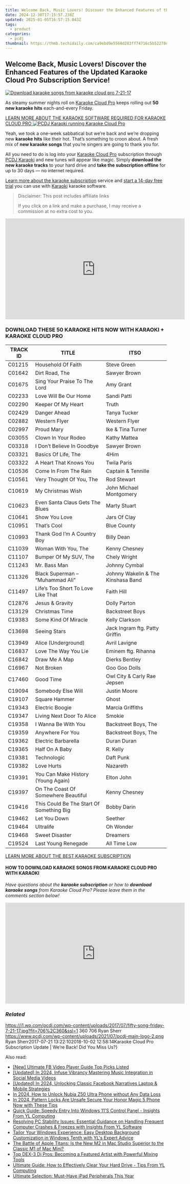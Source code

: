 ```yaml
---
title: Welcome Back, Music Lovers! Discover the Enhanced Features of the Updated Karaoke Cloud Pro Subscription Service!
date: 2024-12-30T17:15:57.238Z
updated: 2025-01-05T16:57:15.043Z
tags:
  - product
categories:
  - pcdj
thumbnail: https://thmb.techidaily.com/ca9ebd9e5568d283ff74716c5b52278ddfb01bff412fbb14fb93882fc8d1dc09.jpg
---
```


## Welcome Back, Music Lovers! Discover the Enhanced Features of the Updated Karaoke Cloud Pro Subscription Service!

[![Download karaoke songs from karaoke cloud pro 7-21-17](https://i1.wp.com/pcdj.com/wp-content/uploads/2017/07/fifty-song-friday-7-21-17.jpg?resize=706%2C321&ssl=1)](https://i1.wp.com/pcdj.com/wp-content/uploads/2017/07/fifty-song-friday-7-21-17.jpg?fit=706%2C360&ssl=1 "Download karaoke songs from karaoke cloud pro 7-21-17")

As steamy summer nights roll on [Karaoke Cloud Pro](https://tools.techidaily.com/pcdj/products/) keeps rolling out **50 new karaoke hits** each-and-every Friday.

[LEARN MORE ABOUT THE KARAOKE SOFTWARE REQUIRED FOR KARAOKE CLOUD PRO ![PCDJ Karaoki running Karaoke Cloud Pro](https://i1.wp.com/pcdj.com/wp-content/uploads/2017/07/12359823_10208832616511706_7431813148578882242_n.jpg?fit=300%2C169&ssl=1 "PCDJ Karaoki running Karaoke Cloud Pro")](https://tools.techidaily.com/pcdj/products/)

Yeah, we took a one-week sabbatical but we’re back and we’re dropping new **karaoke hits** like their hot. That’s something to croon about. A fresh mix of **new karaoke songs** that you’re singers are going to thank you for.

All you need to do is log into your [Karaoke Cloud Pro](https://tools.techidaily.com/pcdj/products/) subscription through [PCDJ Karaoki](https://tools.techidaily.com/pcdj/products/) and new tunes will appear like magic. Simply **download the new karaoke tracks** to your hard drive and **take the subscription offline** for up to 30 days — no internet required.

[Learn more about the karaoke subscription](https://tools.techidaily.com/pcdj/products/) service and [start a 14-day free trial](https://www.karaokelocker.com/subscription.pl) you can use with [Karaoki](https://tools.techidaily.com/pcdj/products/) karaoke software.

>  Disclaimer: This post includes affiliate links
>
>  If you click on a link and make a purchase, I may receive a commission at no extra cost to you.
>

<!-- affiliate ads begin -->
<iframe width="560" height="315" src="https://www.youtube.com/embed/RJNYTGHVlLc?si=heERQcpMi77lqToE" title="YouTube video player" frameborder="0" allow="accelerometer; autoplay; clipboard-write; encrypted-media; gyroscope; picture-in-picture; web-share" referrerpolicy="strict-origin-when-cross-origin" allowfullscreen></iframe>
<!-- affiliate ads end -->

### DOWNLOAD THESE 50 KARAOKE HITS NOW WITH KARAOKI + KARAOKE CLOUD PRO

| **TRACK ID** | **TITLE**                                | **ITSO**                           |
| ------------ | ---------------------------------------- | ---------------------------------- |
| C01215       | Household Of Faith                       | Steve Green                        |
| C01642       | Dirt Road, The                           | Sawyer Brown                       |
| C01675       | Sing Your Praise To The Lord             | Amy Grant                          |
| C02233       | Love Will Be Our Home                    | Sandi Patti                        |
| C02290       | Keeper Of My Heart                       | Truth                              |
| C02429       | Danger Ahead                             | Tanya Tucker                       |
| C02882       | Western Flyer                            | Western Flyer                      |
| C02997       | Proud Mary                               | Ike & Tina Turner                  |
| C03055       | Clown In Your Rodeo                      | Kathy Mattea                       |
| C03318       | I Don’t Believe In Goodbye               | Sawyer Brown                       |
| C03321       | Basics Of Life, The                      | 4Him                               |
| C03322       | A Heart That Knows You                   | Twila Paris                        |
| C10536       | Come In From The Rain                    | Captain & Tennille                 |
| C10561       | Very Thought Of You, The                 | Rod Stewart                        |
| C10619       | My Christmas Wish                        | John Michael Montgomery            |
| C10623       | Even Santa Claus Gets The Blues          | Marty Stuart                       |
| C10641       | Show You Love                            | Jars Of Clay                       |
| C10951       | That’s Cool                              | Blue County                        |
| C10993       | Thank God I’m A Country Boy              | Billy Dean                         |
| C11039       | Woman With You, The                      | Kenny Chesney                      |
| C11107       | Bumper Of My SUV, The                    | Chely Wright                       |
| C11243       | Mr. Bass Man                             | Johnny Cymbal                      |
| C11326       | Black Superman – “Muhammad Ali”          | Johnny Wakelin & The Kinshasa Band |
| C11497       | Life’s Too Short To Love Like That       | Faith Hill                         |
| C12876       | Jesus & Gravity                          | Dolly Parton                       |
| C13129       | Christmas Time                           | Backstreet Boys                    |
| C19383       | Some Kind Of Miracle                     | Kelly Clarkson                     |
| C13698       | Seeing Stars                             | Jack Ingram ftg. Patty Griffin     |
| C13949       | Alice (Underground)                      | Avril Lavigne                      |
| C16837       | Love The Way You Lie                     | Eminem ftg. Rihanna                |
| C16842       | Draw Me A Map                            | Dierks Bentley                     |
| C16967       | Not Broken                               | Goo Goo Dolls                      |
| C17460       | Good Time                                | Owl City & Carly Rae Jepsen        |
| C19094       | Somebody Else Will                       | Justin Moore                       |
| C19107       | Square Hammer                            | Ghost                              |
| C19343       | Electric Boogie                          | Marcia Griffiths                   |
| C19347       | Living Next Door To Alice                | Smokie                             |
| C19358       | I Wanna Be With You                      | Backstreet Boys, The               |
| C19359       | Anywhere For You                         | Backstreet Boys, The               |
| C19362       | Electric Barbarella                      | Duran Duran                        |
| C19365       | Half On A Baby                           | R. Kelly                           |
| C19381       | Technologic                              | Daft Punk                          |
| C19382       | Love Hurts                               | Nazareth                           |
| C19391       | You Can Make History (Young Again)       | Elton John                         |
| C19397       | On The Coast Of Somewhere Beautiful      | Kenny Chesney                      |
| C19416       | This Could Be The Start Of Something Big | Bobby Darin                        |
| C19462       | Let You Down                             | Seether                            |
| C19464       | Ultralife                                | Oh Wonder                          |
| C19468       | Sweet Disaster                           | Dreamers                           |
| C19524       | Last Young Renegade                      | All Time Low                       |

[LEARN MORE ABOUT THE BEST KARAOKE SUBSCRIPTION](https://tools.techidaily.com/pcdj/products/)

#### HOW TO DOWNLOAD KARAOKE SONGS FROM KARAOKE CLOUD PRO WITH KARAOKI

_Have questions about the **karaoke subscription** or how to **download karaoke songs** from Karaoke Cloud Pro? Please leave them in the comments section below!_

<!-- affiliate ads begin -->
<iframe width="560" height="315" src="https://www.youtube.com/embed/uzb-0C0xUYA?si=F4MPhdVqyVgx7_8X" title="YouTube video player" frameborder="0" allow="accelerometer; autoplay; clipboard-write; encrypted-media; gyroscope; picture-in-picture; web-share" referrerpolicy="strict-origin-when-cross-origin" allowfullscreen></iframe>
<!-- affiliate ads end -->

### _Related_

https://i1.wp.com/pcdj.com/wp-content/uploads/2017/07/fifty-song-friday-7-21-17.jpg?fit=706%2C360&ssl=1 360 706 Ryan Sherr https://www.pcdj.com/wp-content/uploads/2021/07/pcdj-main-logo-2.png Ryan Sherr2017-07-21 13:22:102018-10-02 12:58:14Karaoke Cloud Pro Subscription Update | We’re Back! Did You Miss Us?}

<ins class="adsbygoogle"
     style="display:block"
     data-ad-format="autorelaxed"
     data-ad-client="ca-pub-7571918770474297"
     data-ad-slot="1223367746"></ins>

<ins class="adsbygoogle"
     style="display:block"
     data-ad-client="ca-pub-7571918770474297"
     data-ad-slot="8358498916"
     data-ad-format="auto"
     data-full-width-responsive="true"></ins>

<span class="atpl-alsoreadstyle">Also read:</span>
<div><ul>
<li><a href="https://facebook-video-recording.techidaily.com/new-ultimate-fb-video-player-guide-top-picks-listed/"><u>[New] Ultimate FB Video Player Guide Top Picks Listed</u></a></li>
<li><a href="https://article-tips.techidaily.com/updated-in-2024-infuse-vibrancy-mastering-music-integration-in-social-media-videos/"><u>[Updated] In 2024, Infuse Vibrancy Mastering Music Integration in Social Media Videos</u></a></li>
<li><a href="https://facebook-clips.techidaily.com/updated-in-2024-unlocking-classic-facebook-narratives-laptop-and-mobile-strategies/"><u>[Updated] In 2024, Unlocking Classic Facebook Narratives Laptop & Mobile Strategies</u></a></li>
<li><a href="https://easy-unlock-android.techidaily.com/in-2024-how-to-unlock-nubia-z50-ultra-phone-without-any-data-loss-by-drfone-android/"><u>In 2024, How to Unlock Nubia Z50 Ultra Phone without Any Data Loss</u></a></li>
<li><a href="https://unlock-android.techidaily.com/in-2024-pattern-locks-are-unsafe-secure-your-honor-magic-5-phone-now-with-these-tips-by-drfone-android/"><u>In 2024, Pattern Locks Are Unsafe Secure Your Honor Magic 5 Phone Now with These Tips</u></a></li>
<li><a href="https://discover-able.techidaily.com/quick-guide-speedy-entry-into-windows-11s-control-panel-insights-from-yl-computing/"><u>Quick Guide: Speedy Entry Into Windows 11'S Control Panel - Insights From YL Computing</u></a></li>
<li><a href="https://discover-able.techidaily.com/resolving-pc-stability-issues-essential-guidance-on-handling-frequent-computer-crashes-and-freezes-with-insights-from-yl-software/"><u>Resolving PC Stability Issues: Essential Guidance on Handling Frequent Computer Crashes & Freezes with Insights From YL Software</u></a></li>
<li><a href="https://discover-able.techidaily.com/tailor-your-windows-experience-easy-desktop-background-customization-in-windows-tenth-with-yls-expert-advice/"><u>Tailor Your Windows Experience: Easy Desktop Background Customization in Windows Tenth with YL's Expert Advice</u></a></li>
<li><a href="https://tech-savvy.techidaily.com/the-battle-of-apple-titans-is-the-new-m2-in-mac-studio-superior-to-the-classic-m1-of-mac-mini/"><u>The Battle of Apple Titans: Is the New M2 in Mac Studio Superior to the Classic M1 of Mac Mini?</u></a></li>
<li><a href="https://discover-able.techidaily.com/top-dex-3-dj-pros-becoming-a-featured-artist-with-powerful-mixing-tools/"><u>Top DEX-3 Dj Pros: Becoming a Featured Artist with Powerful Mixing Tools</u></a></li>
<li><a href="https://discover-able.techidaily.com/ultimate-guide-how-to-effectively-clear-your-hard-drive-tips-from-yl-computing/"><u>Ultimate Guide: How to Effectively Clear Your Hard Drive - Tips From YL Computing</u></a></li>
<li><a href="https://buynow-info.techidaily.com/ultimate-selection-must-have-ipad-peripherals-this-year/"><u>Ultimate Selection: Must-Have iPad Peripherals This Year</u></a></li>
</ul></div>

